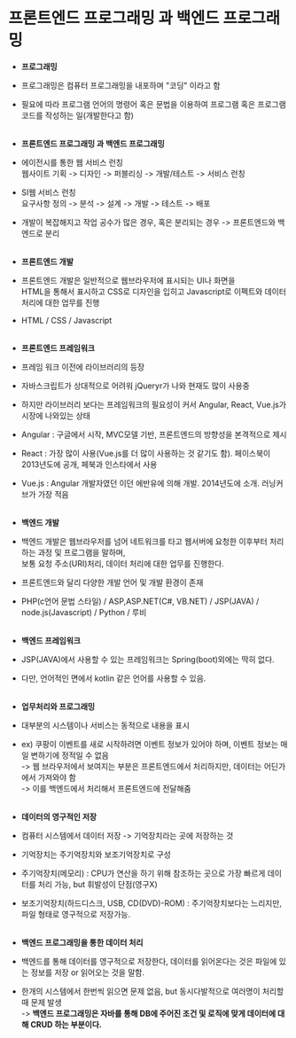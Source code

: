 <h1>프론트엔드 프로그래밍 과 백엔드 프로그래밍</h1>

- <b>프로그래밍</b>
- 프로그래밍은 컴퓨터 프로그래밍을 내포하며 "코딩" 이라고 함
- 필요에 따라 프로그램 언어의 명령어 혹은 문법을 이용하여 프로그램 혹은 프로그램 코드를 작성하는 일(개발한다고 함)
  </br></br>

- <b>프론트엔드 프로그래밍 과 백엔드 프로그래밍</b>
- 에이전시를 통한 웹 서비스 런칭
  </br>웹사이트 기획 -> 디자인 -> 퍼블리싱 -> 개발/테스트 -> 서비스 런칭
- SI웹 서비스 런칭
  </br>요구사항 정의 -> 분석 -> 설계 -> 개발 -> 테스트 -> 배포
- 개발이 복잡해지고 작업 공수가 많은 경우, 혹은 분리되는 경우 -> 프론트엔드와 백엔드로 분리
  </br></br>

- <b>프론트엔드 개발</b>
- 프론트엔드 개발은 일반적으로 웹브라우저에 표시되는 UI나 화면을
  </br>HTML을 통해서 표시하고 CSS로 디자인을 입히고 Javascript로 이펙트와 데이터 처리에 대한 업무를 진행
- HTML / CSS / Javascript
  </br></br>

- <b>프론트엔드 프레임워크</b>
- 프레임 워크 이전에 라이브러리의 등장
- 자바스크립트가 상대적으로 어려워 jQueryr가 나와 현재도 많이 사용중
- 하지만 라이브러리 보다는 프레임워크의 필요성이 커서 Angular, React, Vue.js가 시장에 나와있는 상태
- Angular : 구글에서 시작, MVC모델 기반, 프론트엔드의 방향성을 본격적으로 제시
- React : 가장 많이 사용(Vue.js를 더 많이 사용하는 것 같기도 함). 페이스북이 2013년도에 공개, 페북과 인스타에서 사용
- Vue.js : Angular 개발자였던 이던 에반유에 의해 개발. 2014년도에 소개. 러닝커브가 가장 적음
  </br></br>

- <b>백엔드 개발</b>
- 백엔드 개발은 웹브라우저를 넘어 네트워크를 타고 웹서버에 요청한 이후부터 처리하는 과정 및 프로그램을 말하며,
  </br>보통 요청 주소(URI)처리, 데이터 처리에 대한 업무를 진행한다.
- 프론트엔드와 달리 다양한 개발 언어 및 개발 환경이 존재
- PHP(c언어 문법 스타일) / ASP,ASP.NET(C#, VB.NET) / JSP(JAVA) / node.js(Javascript) / Python / 루비
  </br></br>

- <b>백엔드 프레임워크</b>
- JSP(JAVA)에서 사용할 수 있는 프레임워크는 Spring(boot)외에는 딱히 없다.
- 다만, 언어적인 면에서 kotlin 같은 언어를 사용할 수 있음.
  </br></br>

- <b>업무처리와 프로그래밍</b>
- 대부분의 시스템이나 서비스는 동적으로 내용을 표시
- ex) 쿠팡이 이벤트를 새로 시작하려면 이벤트 정보가 있어야 하며, 이벤트 정보는 매일 변하기에 정적일 수 없음
  </br> -> 웹 브라우저에서 보여지는 부분은 프론트엔드에서 처리하지만, 데이터는 어딘가에서 가져와야 함
  </br> -> 이를 백엔드에서 처리해서 프론트엔드에 전달해줌
  </br></br>

- <b>데이터의 영구적인 저장</b>
- 컴퓨터 시스템에서 데이터 저장 -> 기억장치라는 곳에 저장하는 것
- 기억장치는 주기억장치와 보조기억장치로 구성
- 주기억장치(메모리) : CPU가 연산을 하기 위해 참조하는 곳으로 가장 빠르게 데이터를 처리 가능, but 휘발성이 단점(영구X)
- 보조기억장치(하드디스크, USB, CD(DVD)-ROM) : 주기억장치보다는 느리지만, 파일 형태로 영구적으로 저장가능.
</br></br>

- <b>백엔드 프로그래밍을 통한 데이터 처리</b>
- 백엔드를 통해 데이터를 영구적으로 저장한다, 데이터를 읽어온다는 것은 파일에 있는 정보를 저장 or 읽어오는 것을 말함.
- 한개의 시스템에서 한번씩 읽으면 문제 없음, but 동시다발적으로 여러명이 처리할 때 문제 발생
</br> -> <b>백엔드 프로그래밍은 자바를 통해 DB에 주어진 조건 및 로직에 맞게 데이터에 대해 CRUD 하는 부분이다.</b>
